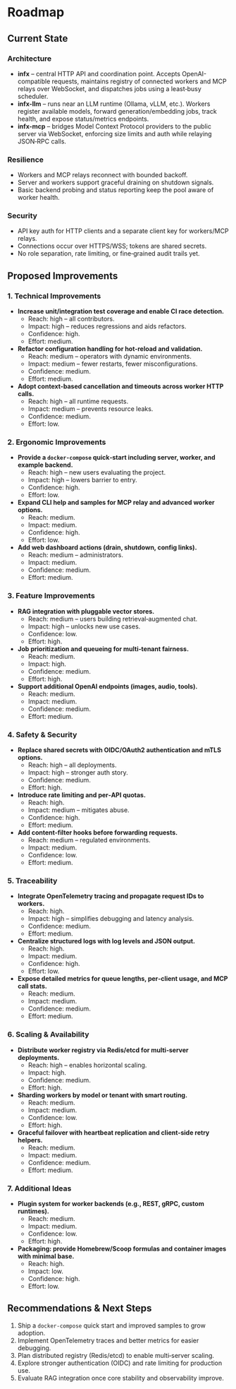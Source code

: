 # Roadmap

## Current State

### Architecture
- **infx** – central HTTP API and coordination point. Accepts OpenAI-compatible requests, maintains registry of connected workers and MCP relays over WebSocket, and dispatches jobs using a least‑busy scheduler.
- **infx-llm** – runs near an LLM runtime (Ollama, vLLM, etc.). Workers register available models, forward generation/embedding jobs, track health, and expose status/metrics endpoints.
- **infx-mcp** – bridges Model Context Protocol providers to the public server via WebSocket, enforcing size limits and auth while relaying JSON‑RPC calls.

### Resilience
- Workers and MCP relays reconnect with bounded backoff.
- Server and workers support graceful draining on shutdown signals.
- Basic backend probing and status reporting keep the pool aware of worker health.

### Security
- API key auth for HTTP clients and a separate client key for workers/MCP relays.
- Connections occur over HTTPS/WSS; tokens are shared secrets.
- No role separation, rate limiting, or fine‑grained audit trails yet.

## Proposed Improvements

### 1. Technical Improvements
- **Increase unit/integration test coverage and enable CI race detection.**
  - Reach: high – all contributors.
  - Impact: high – reduces regressions and aids refactors.
  - Confidence: high.
  - Effort: medium.
- **Refactor configuration handling for hot‑reload and validation.**
  - Reach: medium – operators with dynamic environments.
  - Impact: medium – fewer restarts, fewer misconfigurations.
  - Confidence: medium.
  - Effort: medium.
- **Adopt context-based cancellation and timeouts across worker HTTP calls.**
  - Reach: high – all runtime requests.
  - Impact: medium – prevents resource leaks.
  - Confidence: medium.
  - Effort: low.

### 2. Ergonomic Improvements
- **Provide a `docker-compose` quick‑start including server, worker, and example backend.**
  - Reach: high – new users evaluating the project.
  - Impact: high – lowers barrier to entry.
  - Confidence: high.
  - Effort: low.
- **Expand CLI help and samples for MCP relay and advanced worker options.**
  - Reach: medium.
  - Impact: medium.
  - Confidence: high.
  - Effort: low.
- **Add web dashboard actions (drain, shutdown, config links).**
  - Reach: medium – administrators.
  - Impact: medium.
  - Confidence: medium.
  - Effort: medium.

### 3. Feature Improvements
- **RAG integration with pluggable vector stores.**
  - Reach: medium – users building retrieval‑augmented chat.
  - Impact: high – unlocks new use cases.
  - Confidence: low.
  - Effort: high.
- **Job prioritization and queueing for multi‑tenant fairness.**
  - Reach: medium.
  - Impact: high.
  - Confidence: medium.
  - Effort: high.
- **Support additional OpenAI endpoints (images, audio, tools).**
  - Reach: medium.
  - Impact: medium.
  - Confidence: medium.
  - Effort: medium.

### 4. Safety & Security
- **Replace shared secrets with OIDC/OAuth2 authentication and mTLS options.**
  - Reach: high – all deployments.
  - Impact: high – stronger auth story.
  - Confidence: medium.
  - Effort: high.
- **Introduce rate limiting and per‑API quotas.**
  - Reach: high.
  - Impact: medium – mitigates abuse.
  - Confidence: high.
  - Effort: medium.
- **Add content‑filter hooks before forwarding requests.**
  - Reach: medium – regulated environments.
  - Impact: medium.
  - Confidence: low.
  - Effort: medium.

### 5. Traceability
- **Integrate OpenTelemetry tracing and propagate request IDs to workers.**
  - Reach: high.
  - Impact: high – simplifies debugging and latency analysis.
  - Confidence: medium.
  - Effort: medium.
- **Centralize structured logs with log levels and JSON output.**
  - Reach: high.
  - Impact: medium.
  - Confidence: high.
  - Effort: low.
- **Expose detailed metrics for queue lengths, per‑client usage, and MCP call stats.**
  - Reach: medium.
  - Impact: medium.
  - Confidence: medium.
  - Effort: medium.

### 6. Scaling & Availability
- **Distribute worker registry via Redis/etcd for multi‑server deployments.**
  - Reach: high – enables horizontal scaling.
  - Impact: high.
  - Confidence: medium.
  - Effort: high.
- **Sharding workers by model or tenant with smart routing.**
  - Reach: medium.
  - Impact: medium.
  - Confidence: low.
  - Effort: high.
- **Graceful failover with heartbeat replication and client‑side retry helpers.**
  - Reach: medium.
  - Impact: medium.
  - Confidence: medium.
  - Effort: medium.

### 7. Additional Ideas
- **Plugin system for worker backends (e.g., REST, gRPC, custom runtimes).**
  - Reach: medium.
  - Impact: medium.
  - Confidence: low.
  - Effort: high.
- **Packaging: provide Homebrew/Scoop formulas and container images with minimal base.**
  - Reach: high.
  - Impact: low.
  - Confidence: high.
  - Effort: low.

## Recommendations & Next Steps
1. Ship a `docker-compose` quick start and improved samples to grow adoption.
2. Implement OpenTelemetry traces and better metrics for easier debugging.
3. Plan distributed registry (Redis/etcd) to enable multi‑server scaling.
4. Explore stronger authentication (OIDC) and rate limiting for production use.
5. Evaluate RAG integration once core stability and observability improve.
